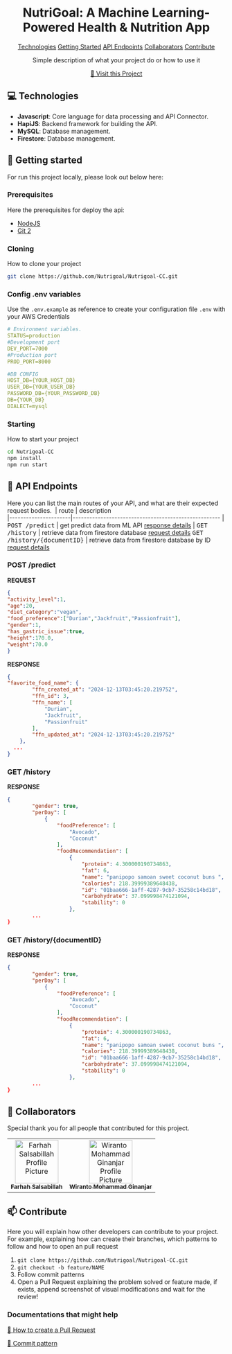 
<h1 align="center" style="font-weight: bold;">NutriGoal: A Machine Learning-Powered Health & Nutrition App</h1>

<p align="center">
<a href="#tech">Technologies</a>
<a href="#started">Getting Started</a>
<a href="#routes">API Endpoints</a>
<a href="#colab">Collaborators</a>
<a href="#contribute">Contribute</a> 
</p>


<p align="center">Simple description of what your project do or how to use it</p>


<p align="center">
<a href="https://github.com/ShaanCoding">📱 Visit this Project</a>
</p>

<h2 id="technologies">💻 Technologies</h2>

- **Javascript**: Core language for data processing and API Connector.
- **HapiJS**: Backend framework for building the API.
- **MySQL**: Database management.
- **Firestore**: Database management.

<h2 id="started">🚀 Getting started</h2>

For run this project locally, please look out below here:

<h3>Prerequisites</h3>

Here the prerequisites for deploy the api:

- [NodeJS](https://github.com/)
- [Git 2](https://github.com)

<h3>Cloning</h3>

How to clone your project

```bash
git clone https://github.com/Nutrigoal/Nutrigoal-CC.git
```

<h3>Config .env variables</h2>

Use the `.env.example` as reference to create your configuration file `.env` with your AWS Credentials

```yaml
# Environment variables.
STATUS=production
#Development port
DEV_PORT=7000
#Production port
PROD_PORT=8000

#DB CONFIG
HOST_DB={YOUR_HOST_DB}
USER_DB={YOUR_USER_DB}
PASSWORD_DB={YOUR_PASSWORD_DB}
DB={YOUR_DB}
DIALECT=mysql
```

<h3>Starting</h3>

How to start your project

```bash
cd Nutrigoal-CC
npm install
npm run start
```

<h2 id="routes">📍 API Endpoints</h2>

Here you can list the main routes of your API, and what are their expected request bodies.
​
| route               | description                                          
|----------------------|-----------------------------------------------------
| <kbd>POST /predict</kbd>     | get predict data from ML API [response details](#post-predict-detail)
| <kbd>GET /history</kbd>     | retrieve data from firestore database [request details](#post-history-detail)
<kbd>GET /history/{documentID}</kbd>     | retrieve data from firestore database by ID [request details](#post-historybyID-detail)

<h3 id="post-predict-detail">POST /predict</h3>


**REQUEST**
```json
{
"activity_level":1,
"age":20,
"diet_category":"vegan",
"food_preference":["Durian","Jackfruit","Passionfruit"],
"gender":1,
"has_gastric_issue":true,
"height":170.0,
"weight":70.0
}
```

**RESPONSE**
```json
{
"favorite_food_name": {
        "ffn_created_at": "2024-12-13T03:45:20.219752",
        "ffn_id": 3,
        "ffn_name": [
            "Durian",
            "Jackfruit",
            "Passionfruit"
        ],
        "ffn_updated_at": "2024-12-13T03:45:20.219752"
    },
  ...
}
```

<h3 id="post-history-detail">GET /history</h3>

**RESPONSE**
```json
{
        "gender": true,
        "perDay": [
            {
                "foodPreference": [
                    "Avocado",
                    "Coconut"
                ],
                "foodRecommendation": [
                    {
                        "protein": 4.300000190734863,
                        "fat": 6,
                        "name": "panipopo samoan sweet coconut buns ",
                        "calories": 218.39999389648438,
                        "id": "01baa666-1aff-4287-9cb7-35258c14bd18",
                        "carbohydrate": 37.099998474121094,
                        "stability": 0
                    },
        ...
}
```
<h3 id="post-historybyID-detail">GET /history/{documentID}</h3>

**RESPONSE**
```json
{
        "gender": true,
        "perDay": [
            {
                "foodPreference": [
                    "Avocado",
                    "Coconut"
                ],
                "foodRecommendation": [
                    {
                        "protein": 4.300000190734863,
                        "fat": 6,
                        "name": "panipopo samoan sweet coconut buns ",
                        "calories": 218.39999389648438,
                        "id": "01baa666-1aff-4287-9cb7-35258c14bd18",
                        "carbohydrate": 37.099998474121094,
                        "stability": 0
                    },
        ...
}
```

<h2 id="colab">🤝 Collaborators</h2>

<p>Special thank you for all people that contributed for this project.</p>
<table>
<tr>

<td align="center">
<a href="https://github.com/farhahsalsabillah">
<img src="https://avatars.githubusercontent.com/u/188359331?v=4" width="100px;" alt=" Farhah Salsabillah Profile Picture"/><br>
<sub>
<b> Farhah Salsabillah</b>
</sub>
</a>
</td>

<td align="center">
<a href="https://github.com/Wiraginanjar">
<img src="https://avatars.githubusercontent.com/u/78730392?v=4" width="100px;" alt="Wiranto Mohammad Ginanjar Profile Picture"/><br>
<sub>
<b>Wiranto Mohammad Ginanjar</b>
</sub>
</a>
</td>

</tr>
</table>

<h2 id="contribute">📫 Contribute</h2>

Here you will explain how other developers can contribute to your project. For example, explaining how can create their branches, which patterns to follow and how to open an pull request

1. `git clone https://github.com/Nutrigoal/Nutrigoal-CC.git`
2. `git checkout -b feature/NAME`
3. Follow commit patterns
4. Open a Pull Request explaining the problem solved or feature made, if exists, append screenshot of visual modifications and wait for the review!

<h3>Documentations that might help</h3>

[📝 How to create a Pull Request](https://www.atlassian.com/br/git/tutorials/making-a-pull-request)

[💾 Commit pattern](https://gist.github.com/joshbuchea/6f47e86d2510bce28f8e7f42ae84c716)
